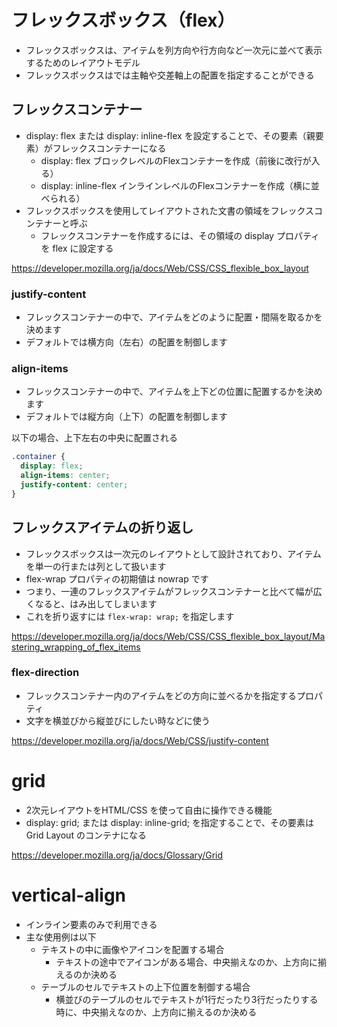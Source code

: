 # フレックスボックス（flex）
- フレックスボックスは、アイテムを列方向や行方向など一次元に並べて表示するためのレイアウトモデル
- フレックスボックスはでは主軸や交差軸上の配置を指定することができる

## フレックスコンテナー
- display: flex または display: inline-flex を設定することで、その要素（親要素）がフレックスコンテナーになる
  - display: flex ブロックレベルのFlexコンテナーを作成（前後に改行が入る）
  - display: inline-flex インラインレベルのFlexコンテナーを作成（横に並べられる）
- フレックスボックスを使用してレイアウトされた文書の領域をフレックスコンテナーと呼ぶ
  - フレックスコンテナーを作成するには、その領域の display プロパティを flex に設定する

https://developer.mozilla.org/ja/docs/Web/CSS/CSS_flexible_box_layout

### justify-content
- フレックスコンテナーの中で、アイテムをどのように配置・間隔を取るかを決めます
- デフォルトでは横方向（左右）の配置を制御します

### align-items
- フレックスコンテナーの中で、アイテムを上下どの位置に配置するかを決めます
- デフォルトでは縦方向（上下）の配置を制御します

以下の場合、上下左右の中央に配置される

```css
.container {
  display: flex;
  align-items: center;
  justify-content: center;
}
```

## フレックスアイテムの折り返し
- フレックスボックスは一次元のレイアウトとして設計されており、アイテムを単一の行または列として扱います
- flex-wrap プロパティの初期値は nowrap です
- つまり、一連のフレックスアイテムがフレックスコンテナーと比べて幅が広くなると、はみ出してしまいます
- これを折り返すには `flex-wrap: wrap;` を指定します

https://developer.mozilla.org/ja/docs/Web/CSS/CSS_flexible_box_layout/Mastering_wrapping_of_flex_items

### flex-direction
- フレックスコンテナー内のアイテムをどの方向に並べるかを指定するプロパティ
- 文字を横並びから縦並びにしたい時などに使う

https://developer.mozilla.org/ja/docs/Web/CSS/justify-content

# grid
- 2次元レイアウトをHTML/CSS を使って自由に操作できる機能
- display: grid; または display: inline-grid; を指定することで、その要素は Grid Layout のコンテナになる

https://developer.mozilla.org/ja/docs/Glossary/Grid

# vertical-align
- インライン要素のみで利用できる
- 主な使用例は以下
  - テキストの中に画像やアイコンを配置する場合
    - テキストの途中でアイコンがある場合、中央揃えなのか、上方向に揃えるのか決める
  - テーブルのセルでテキストの上下位置を制御する場合
    - 横並びのテーブルのセルでテキストが1行だったり3行だったりする時に、中央揃えなのか、上方向に揃えるのか決める
